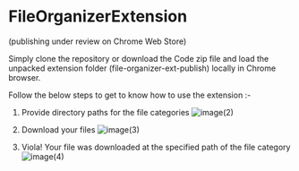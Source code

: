 # FileOrganizerExtension
(publishing under review on Chrome Web Store)

Simply clone the repository or download the Code zip file and load the unpacked extension folder (file-organizer-ext-publish) locally in Chrome browser.

Follow the below steps to get to know how to use the extension :-

1) Provide directory paths for the file categories
   ![image(2)](https://github.com/user-attachments/assets/98b2612a-ccef-4fad-a8d7-386fd2e2682b)
   
2) Download your files
   ![image(3)](https://github.com/user-attachments/assets/f3834837-882e-468d-aa34-dd010604e865)

3) Viola! Your file was downloaded at the specified path of the file category
   ![image(4)](https://github.com/user-attachments/assets/fbe6d317-383b-4fc4-93a3-cadb82ac2853)

